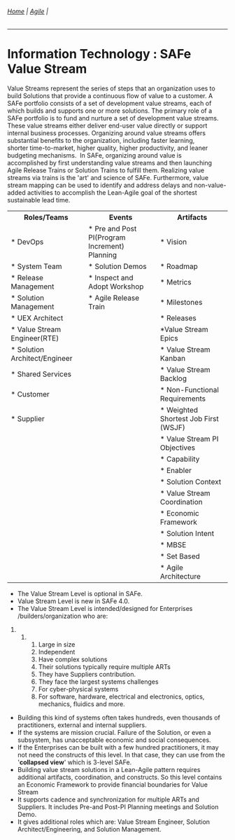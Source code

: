 ###### [Home](https://github.com/RyKaj/Documentation/blob/master/README.md) | [Agile](https://github.com/RyKaj/Documentation/tree/master/Agile/README.md) |
------------


Information Technology : SAFe Value Stream 
==========================================




Value Streams represent the series of steps that an organization uses to
build Solutions that provide a continuous flow of value to a customer. A
SAFe portfolio consists of a set of development value streams, each of
which builds and supports one or more solutions. The primary role of a
SAFe portfolio is to fund and nurture a set of development value
streams. These value streams either deliver end-user value directly or
support internal business processes. Organizing around value streams
offers substantial benefits to the organization, including faster
learning, shorter time-to-market, higher quality, higher productivity,
and leaner budgeting mechanisms.  In SAFe, organizing around value is
accomplished by first understanding value streams and then launching
Agile Release Trains or Solution Trains to fulfill them. Realizing value
streams via trains is the 'art' and science of SAFe. Furthermore, value
stream mapping can be used to identify and address delays and
non-value-added activities to accomplish the Lean-Agile goal of the
shortest sustainable lead time.

<table>
	<colgroup>
		<col />
		<col />
		<col />
	</colgroup>
	<tbody>
		<tr>
			<th>
				<strong>Roles/Teams</strong>
			</th>
			<th>
				<strong>Events</strong>
			</th>
			<th>
				<strong>Artifacts</strong>
			</th>
		</tr>
		<tr>
			<td>* DevOps</td>
			<td>* Pre and Post PI(Program Increment) Planning</td>
			<td>* Vision</td>
		</tr>
		<tr>
			<td>* System Team</td>
			<td>* Solution Demos</td>
			<td>* Roadmap</td>
		</tr>
		<tr>
			<td>* Release Management</td>
			<td>* Inspect and Adopt Workshop</td>
			<td>* Metrics</td>
		</tr>
		<tr>
			<td>* Solution Management</td>
			<td>* Agile Release Train</td>
			<td>* Milestones</td>
		</tr>
		<tr>
			<td>* UEX Architect</td>
			<td></td>
			<td>* Releases</td>
		</tr>
		<tr>
			<td>* Value Stream Engineer(RTE)</td>
			<td></td>
			<td>*Value Stream Epics</td>
		</tr>
		<tr>
			<td>* Solution Architect/Engineer</td>
			<td></td>
			<td>* Value Stream Kanban</td>
		</tr>
		<tr>
			<td>* Shared Services</td>
			<td></td>
			<td>* Value Stream Backlog</td>
		</tr>
		<tr>
			<td>* Customer</td>
			<td></td>
			<td>* Non-Functional Requirements</td>
		</tr>
		<tr>
			<td>* Supplier</td>
			<td></td>
			<td>* Weighted Shortest Job First (WSJF)</td>
		</tr>
		<tr>
			<td></td>
			<td></td>
			<td>* Value Stream PI Objectives</td>
		</tr>
		<tr>
			<td></td>
			<td></td>
			<td>* Capability</td>
		</tr>
		<tr>
			<td></td>
			<td></td>
			<td>* Enabler</td>
		</tr>
		<tr>
			<td></td>
			<td></td>
			<td>* Solution Context</td>
		</tr>
		<tr>
			<td></td>
			<td></td>
			<td>* Value Stream Coordination</td>
		</tr>
		<tr>
			<td></td>
			<td></td>
			<td>* Economic Framework</td>
		</tr>
		<tr>
			<td></td>
			<td></td>
			<td>* Solution Intent</td>
		</tr>
		<tr>
			<td></td>
			<td></td>
			<td>* MBSE</td>
		</tr>
		<tr>
			<td></td>
			<td></td>
			<td>* Set Based</td>
		</tr>
		<tr>
			<td></td>
			<td></td>
			<td>* Agile Architecture</td>
		</tr>
	</tbody>
</table>


-   The Value Stream Level is optional in SAFe.
-   Value Stream Level is new in SAFe 4.0.
-   The Value Stream Level is intended/designed for Enterprises
    /builders/organization who are:

1.  1.  1.  Large in size
        2.  Independent
        3.  Have complex solutions
        4.  Their solutions typically require multiple ARTs
        5.  They have Suppliers contribution.
        6.  They face the largest systems challenges
        7.  For cyber-physical systems
        8.  For software, hardware, electrical and electronics, optics,
            mechanics, fluidics and more.

-   Building this kind of systems often takes hundreds, even thousands
    of practitioners, external and internal suppliers.
-   If the systems are mission crucial. Failure of the Solution, or even
    a subsystem, has unacceptable economic and social consequences.
-   If the Enterprises can be built with a few hundred practitioners, it
    may not need the constructs of this level. In that case, they can
    use from the \'**collapsed view**\' which is 3-level SAFe.
-   Building value stream solutions in a Lean-Agile pattern requires
    additional artifacts, coordination, and constructs. So this level
    contains an Economic Framework to provide financial boundaries for
    Value Stream
-   It supports cadence and synchronization for multiple ARTs and
    Suppliers. It includes Pre-and Post-PI Planning meetings and
    Solution Demo.
-   It gives additional roles which are: Value Stream Engineer, Solution
    Architect/Engineering, and Solution Management.

